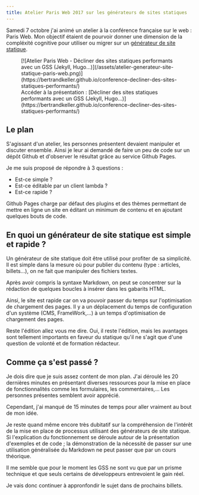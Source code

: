 ```yaml
---
title: Atelier Paris Web 2017 sur les générateurs de sites statiques
---
```


Samedi 7 octobre j'ai animé un atelier à la conférence française sur le web : Paris Web. Mon objectif étaient de pourvoir donner une dimension de la compléxité cognitive pour utiliser ou migrer sur un [générateur de site statique](/generateur-site-statique/).

<figure markdown="1">
[![Atelier Paris Web - Décliner des sites statiques performants avec un GSS (Jekyll, Hugo…)](/assets/atelier-generateur-site-statique-paris-web.png)](https://bertrandkeller.github.io/conference-decliner-des-sites-statiques-performants/)<br>
Accéder à la présentation : [Décliner des sites statiques performants avec un GSS (Jekyll, Hugo…)](https://bertrandkeller.github.io/conference-decliner-des-sites-statiques-performants/)
</figure>

## Le plan

S'agissant d'un atelier, les personnes présentent devaient manipuler et discuter ensemble. Ainsi je leur ai demandé de faire un peu de code sur un dépôt Github et d'observer le résultat grâce au service Github Pages.

Je me suis proposé de répondre à 3 questions : 
  * Est-ce simple ?
  * Est-ce éditable par un client lambda ?
  * Est-ce rapide ?

Github Pages charge par défaut des plugins et des thèmes permettant de mettre en ligne un site en éditant un minimum de contenu et en ajoutant quelques bouts de code.

## En quoi un générateur de site statique est simple et rapide ?

Un générateur de site statique doit être utilisé pour profiter de sa simplicité. Il est simple dans la mesure où pour publier du contenu (type : articles, billets…), on ne fait que manipuler des fichiers textes.

Après avoir compris la syntaxe Markdown, on peut se concentrer sur la rédaction de quelques boucles à insérer dans les gabarits HTML.

Ainsi, le site est rapide car on va pouvoir passer du temps sur l'optimisation de chargement des pages. Il y a un déplacement du temps de configuration d'un système (CMS, FrameWork,…) à un temps d'optimisation de chargement des pages.

Reste l'édition allez vous me dire. Oui, il reste l'édition, mais les avantages sont tellement importants en faveur du statique qu'il ne s'agit que d'une question de volonté et de formation rédacteur.

## Comme ça s'est passé ?

Je dois dire que je suis assez content de mon plan. J'ai déroulé les 20 dernières minutes en présentant diverses ressources pour la mise en place de fonctionnalités comme les formulaires, les commentaires,… Les personnes présentes semblent avoir apprécié.

Cependant, j'ai manqué de 15 minutes de temps pour aller vraiment au bout de mon idée.

Je reste quand même encore très dubitatif sur la compréhension de l'intérêt de la mise en place de processus utilisant des générateurs de site statique. Si l'explication du fonctionnement se déroule autour de la présentation d'exemples et de code ; la démonstration de la nécessité de passer sur une utilisation généralisée du Markdown ne peut passer que par un cours théorique.

Il me semble que pour le moment les GSS ne sont vu que par un prisme technique et que seuls certains de développeurs entrevoient le gain réel.

Je vais donc continuer à appronfondir le sujet dans de prochains billets.



